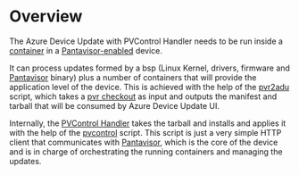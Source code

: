 # Overview

The Azure Device Update with PVControl Handler needs to be run inside a [container](https://gitlab.com/pantacor/pv-platforms/adu-agent) in a [Pantavisor-enabled](https://docs.pantahub.com/index.html) device. 

It can process updates formed by a bsp (Linux Kernel, drivers, firmware and [Pantavisor](https://docs.pantahub.com/index.html) binary) plus a number of containers that will provide the application level of the device. This is achieved with the help of the [pvr2adu](pvr2adu.md) script, which takes a [pvr checkout](https://docs.pantahub.com/make-a-new-revision.html) as input and outputs the manifest and tarball that will be consumed by Azure Device Update UI.

Internally, the [PVControl Handler](pvcontrol-handler.md) takes the tarball and installs and applies it with the help of the [pvcontrol](https://gitlab.com/pantacor/pv-platforms/pvr-sdk/-/blob/master/files/usr/bin/pvcontrol) script. This script is just a very simple HTTP client that communicates with [Pantavisor](https://docs.pantahub.com/pantavisor-commands.html), which is the core of the device and is in charge of orchestrating the running containers and managing the updates.
